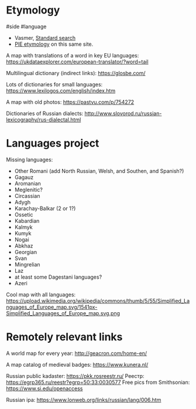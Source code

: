 # Etymology

#side #language

* Vasmer, [Standard search](https://starling.rinet.ru/cgi-bin/query.cgi?root=%2fusr%2flocal%2fshare%2fstarling%2fmorpho&morpho=1&basename=morpho\vasmer\vasmer) 
* [PIE etymology](https://starling.rinet.ru/cgi-bin/query.cgi?basename=\data\ie\piet&root=config&morpho=0) on this same site.

A map with translations of a word in key EU languages:
https://ukdataexplorer.com/european-translator/?word=tail

Multilingual dictionary (indirect links):
https://glosbe.com/

Lots of dictionaries for small languages: 
https://www.lexilogos.com/english/index.htm

A map with old photos:
https://pastvu.com/p/754272

Dictionaries of Russian dialects:
http://www.slovorod.ru/russian-lexicography/rus-dialectal.html

# Languages project

Missing languages:
* Other Romani (add North Russian, Welsh, and Southen, and Spanish?)
* Gagauz
* Aromanian
* Meglenitic?
* Circassian
* Adygh
* Karachay-Balkar (2 or 1?)
* Ossetic
* Kabardian
* Kalmyk
* Kumyk
* Nogai
* Abkhaz
* Georgian
* Svan
* Mingrelian
* Laz
* at least some Dagestani languages?
* Azeri

Cool map with all languages:
https://upload.wikimedia.org/wikipedia/commons/thumb/5/55/Simplified_Languages_of_Europe_map.svg/1541px-Simplified_Languages_of_Europe_map.svg.png

# Remotely relevant links

A world map for every year: http://geacron.com/home-en/

A map catalog of medieval badges: https://www.kunera.nl/

Russian public kadaster: https://pkk.rosreestr.ru/
Реестр: https://egrp365.ru/reestr?egrp=50:33:0030577
Free pics from Smithsonian: https://www.si.edu/openaccess

Russian ipa: https://www.lonweb.org/links/russian/lang/006.htm